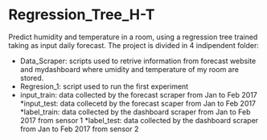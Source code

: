 # Regression_Tree_H-T
Predict humidity and temperature in a room, using a regression tree trained taking as input daily forecast.
The project is divided in 4 indipendent folder:

 * Data_Scraper: scripts used to retrive information from forecast website and mydashboard where umidity
          and temperature of my room are stored.   
 * Regresion_1: script used to run the first experiment
 * input_train: data collected by the forecast scraper from Jan to Feb 2017
           *input_test:  data collecetd by the forecast scaper from Jan to Feb 2017
              *label_train: data collected by the dashboard scraper from Jan to Feb 2017 from sensor 1
                    *label_test:  data collected by the dashboard scraper from Jan to Feb 2017 from sensor 2               
 
